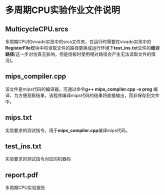 # 多周期CPU实验作业文件说明

## MulticycleCPU.srcs
多周期CPU的vivado实现中的srcs文件夹，在运行时需要在vivado实现中的**RegisterFile**模块中将读取文件的路径更换成运行环境下**test_ins.txt**文件的**绝对路径**(这一步对仿真无影响，但是烧板时使用相对路径会产生无法读取文件的情况)。
## mips_compiler.cpp
该文件是mips代码的编译器，可通过命令**g++ mips_compiler.cpp -o prog** 编译，为方便观察结果，该程序编译mips代码的结果将直接输出，而非保存到文件中。
## mips.txt
实验要求的测试指令，用于**mips_compiler.cpp**编译mips代码。
## test_ins.txt
实验要求的测试指令对应的机器码
## report.pdf
多周期CPU实验报告
